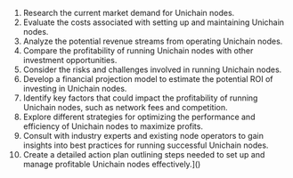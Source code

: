 

1. Research the current market demand for Unichain nodes.
2. Evaluate the costs associated with setting up and maintaining Unichain nodes.
3. Analyze the potential revenue streams from operating Unichain nodes.
4. Compare the profitability of running Unichain nodes with other investment opportunities.
5. Consider the risks and challenges involved in running Unichain nodes.
6. Develop a financial projection model to estimate the potential ROI of investing in Unichain nodes.
7. Identify key factors that could impact the profitability of running Unichain nodes, such as network fees and competition.
8. Explore different strategies for optimizing the performance and efficiency of Unichain nodes to maximize profits.
9. Consult with industry experts and existing node operators to gain insights into best practices for running successful Unichain nodes.
10. Create a detailed action plan outlining steps needed to set up and manage profitable Unichain nodes effectively.]()
